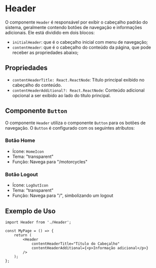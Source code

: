 # Header

O componente `Header` é responsável por exibir o cabeçalho padrão do sistema, geralmente contendo botões de navegação e informações adicionais. Ele está dividido em dois blocos: 
- `initialHeader`: que é o cabeçalho inicial com menu de navegação;
- `contentHeader`: que é o cabeçalho do conteúdo da página, que pode receber as propriedades abaixo;

## Propriedades

- `contentHeaderTitle: React.ReactNode`: Título principal exibido no cabeçalho do conteúdo.
- `contentHeaderAdditional?: React.ReactNode`: Conteúdo adicional opcional a ser exibido ao lado do título principal.

## Componente `Button`

O componente `Header` utiliza o componente `Button` para os botões de navegação. O `Button` é configurado com os seguintes atributos:

### Botão Home

- Ícone: `HomeIcon`
- Tema: "transparent"
- Função: Navega para "/motorcycles"

### Botão Logout

- Ícone: `LogOutIcon`
- Tema: "transparent"
- Função: Navega para "/", simbolizando um logout

## Exemplo de Uso

```tsx
import Header from './Header';

const MyPage = () => {
    return (
        <Header
            contentHeaderTitle="Título do Cabeçalho"
            contentHeaderAdditional={<p>Informação adicional</p>}
        />
    );
};
